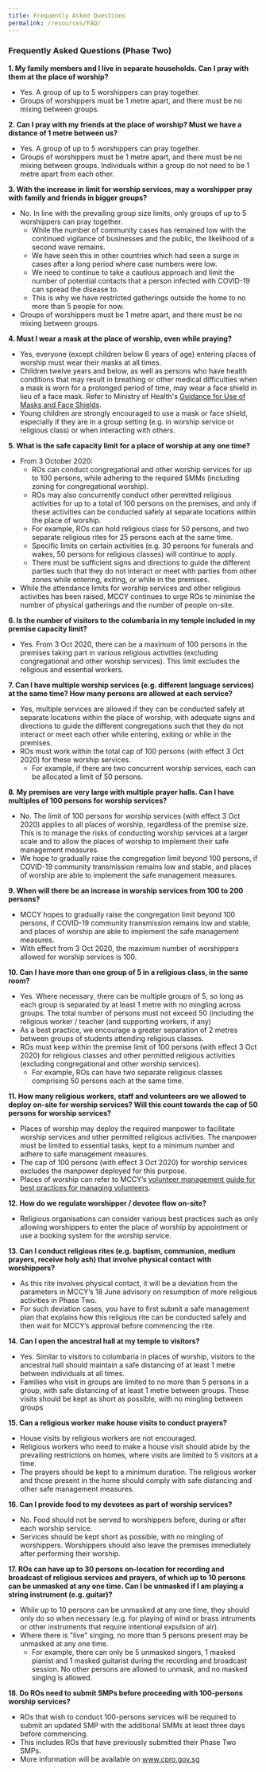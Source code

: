 ```yaml
---
title: Frequently Asked Questions
permalink: /resources/FAQ/
---
```


### Frequently Asked Questions (Phase Two)

**1. My family members and I live in separate households. Can I pray with them at the place of worship?**
  * Yes. A group of up to 5 worshippers can pray together.
  * Groups of worshippers must be 1 metre apart, and there must be no mixing between groups.

**2. Can I pray with my friends at the place of worship? Must we have a distance of 1 metre between us?**
  * Yes. A group of up to 5 worshippers can pray together.
  * Groups of worshippers must be 1 metre apart, and there must be no mixing between groups. Individuals within a group do not need to be 1 metre apart from each other. 
  
**3. With the increase in limit for worship services, may a worshipper pray with family and friends in bigger groups?**
  * No. In line with the prevailing group size limits, only groups of up to 5 worshippers can pray together.
    * While the number of community cases has remained low with the continued vigilance of businesses and the public, the likelihood of a second wave remains.
    * We have seen this in other countries which had seen a surge in cases after a long period where case numbers were low. 
    * We need to continue to take a cautious approach and limit the number of potential contacts that a person infected with COVID-19 can spread the disease to. 
    * This is why we have restricted gatherings outside the home to no more than 5 people for now.  
  * Groups of worshippers must be 1 metre apart, and there must be no mixing between groups.

**4. Must I wear a mask at the place of worship, even while praying?**
  * Yes, everyone (except children below 6 years of age) entering places of worship must wear their masks at all times.
  * Children twelve years and below, as well as persons who have health conditions that may result in breathing or other medical difficulties when a mask is worn for a prolonged period of time, may wear a face shield in lieu of a face mask. Refer to Ministry of Health's [Guidance for Use of Masks and Face Shields](https://www.moh.gov.sg/news-highlights/details/guidance-for-use-of-masks-and-face-shields).
  * Young children are strongly encouraged to use a mask or face shield, especially if they are in a group setting (e.g. in worship service or religious class) or when interacting with others. 
  
**5. What is the safe capacity limit for a place of worship at any one time?**
  * From 3 October 2020: 
    * ROs can conduct congregational and other worship services for up to 100 persons, while adhering to the required SMMs (including zoning for congregational worship).
    * ROs may also concurrently conduct other permitted religious activities for up to a total of 100 persons on the premises, and only if these activities can be conducted safely at separate locations within the place of worship. 
     * For example, ROs can hold religious class for 50 persons, and two separate religious rites for 25 persons each at the same time.
    * Specific limits on certain activities (e.g. 30 persons for funerals and wakes, 50 persons for religious classes) will continue to apply. 
    * There must be sufficient signs and directions to guide the different parties such that they do not interact or meet with parties from other zones while entering, exiting, or while in the premises. 
  * While the attendance limits for worship services and other religious activities has been raised, MCCY continues to urge ROs to minimise the number of physical gatherings and the number of people on-site. 

**6. Is the number of visitors to the columbaria in my temple included in my premise capacity limit?**
  *	Yes. From 3 Oct 2020, there can be a maximum of 100 persons in the premises taking part in various religious activities (excluding congregational and other worship services). This limit excludes the religious and essential workers. 

**7. Can I have multiple worship services (e.g. different language services) at the same time? How many persons are allowed at each service?**
  * Yes, multiple services are allowed if they can be conducted safely at separate locations within the place of worship, with adequate signs and directions to guide the different congregations such that they do not interact or meet each other while entering, exiting or while in the premises. 
  * ROs must work within the total cap of 100 persons (with effect 3 Oct 2020) for these worship services. 
    * For example, if there are two concurrent worship services, each can be allocated a limit of 50 persons.

**8. My premises are very large with multiple prayer halls. Can I have multiples of 100 persons for worship services?**
  * No. The limit of 100 persons for worship services (with effect 3 Oct 2020) applies to all places of worship, regardless of the premise size. This is to manage the risks of conducting worship services at a larger scale and to allow the places of worship to implement their safe management measures.
  * We hope to gradually raise the congregation limit beyond 100 persons, if COVID-19 community transmission remains low and stable, and places of worship are able to implement the safe management measures.  

**9. When will there be an increase in worship services from 100 to 200 persons?**
  * MCCY hopes to gradually raise the congregation limit beyond 100 persons, if COVID-19 community transmission remains low and stable, and places of worship are able to implement the safe management measures.   
  * With effect from 3 Oct 2020, the maximum number of worshippers allowed for worship services is 100.

**10. Can I have more than one group of 5 in a religious class, in the same room?**
  * Yes. Where necessary, there can be multiple groups of 5, so long as each group is separated by at least 1 metre with no mingling across groups. The total number of persons must not exceed 50 (including the religious worker / teacher  (and supporting workers, if any)
  * As a best practice, we encourage a greater separation of 2 metres between groups of students attending religious classes.
  * ROs must keep within the premise limit of 100 persons (with effect 3 Oct 2020) for religious classes and other permitted religious activities (excluding congregational and other worship services). 
    * For example, ROs can have two separate religious classes comprising 50 persons each at the same time.

**11. How many religious workers, staff and volunteers are we allowed to deploy on-site for worship services? Will this count towards the cap of 50 persons for worship services?**
  * Places of worship may deploy the required manpower to facilitate worship services and other permitted religious activities. The manpower must be limited to essential tasks, kept to a minimum number and adhere to safe management measures. 
  * The cap of 100 persons (with effect 3 Oct 2020) for worship services excludes the manpower deployed for this purpose.
  * Places of worship can refer to MCCY’s [volunteer management guide for best practices for managing volunteers](https://www.mccy.gov.sg/about-us/news-and-resources/press-statements/2020/jun/Guidelines-for-volunteer-management-during-covid19-pandemic-2).

**12. How do we regulate worshipper / devotee flow on-site?**
  * Religious organisations can consider various best practices such as only allowing worshippers to enter the place of worship by appointment or use a booking system for the worship service. 
  
**13. Can I conduct religious rites (e.g. baptism, communion, medium prayers, receive holy ash) that involve physical contact with worshippers?**
  * As this rite involves physical contact, it will be a deviation from the parameters in MCCY’s 18 June advisory on resumption of more religious activities in Phase Two. 
  * For such deviation cases, you have to first submit a safe management plan that explains how this religious rite can be conducted safely and then wait for MCCY’s approval before commencing the rite.  

**14. Can I open the ancestral hall at my temple to visitors?**
  * Yes. Similar to visitors to columbaria in places of worship, visitors to the ancestral hall should maintain a safe distancing of at least 1 metre between individuals at all times. 
  * Families who visit in groups are limited to no more than 5 persons in a group, with safe distancing of at least 1 metre between groups. These visits should be kept as short as possible, with no mingling between groups

**15. Can a religious worker make house visits to conduct prayers?**
  * House visits by religious workers are not encouraged. 
  * Religious workers who need to make a house visit should abide by the prevailing restrictions on homes, where visits are limited to 5 visitors at a time. 
  * The prayers should be kept to a minimum duration. The religious worker and those present in the home should comply with safe distancing and other safe management measures.

**16. Can I provide food to my devotees as part of worship services?**
  * No. Food should not be served to worshippers before, during or after each worship service. 
  * Services should be kept short as possible, with no mingling of worshippers. Worshippers should also leave the premises immediately after performing their worship.
  
**17. ROs can have up to 30 persons on-location for recording and broadcast of religious services and prayers, of which up to 10 persons can be unmasked at any one time. Can I be unmasked if I am playing a string instrument (e.g. guitar)?**
  * While up to 10 persons can be unmasked at any one time, they should only do so when necessary (e.g. for playing of wind or brass intruments or other instruments that require intentional expulsion of air). 
  * Where there is "live" singing, no more than 5 persons present may be unmasked at any one time.
    * For example, there can only be 5 unmasked singers, 1 masked pianist and 1 masked guitarist during the recording and broadcast session. No other persons are allowed to unmask, and no masked singing is allowed.
  
**18. Do ROs need to submit SMPs before proceeding with 100-persons worship services?**
  * ROs that wish to conduct 100-persons services will be required to submit an updated SMP with the additional SMMs at least three days before commencing.
  * This includes ROs that have previously submitted their Phase Two SMPs.
  * More information will be available on www.cpro.gov.sg
